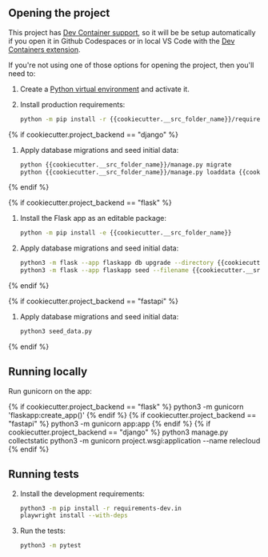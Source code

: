 ## Opening the project

This project has [Dev Container support](https://code.visualstudio.com/docs/devcontainers/containers), so it will be be setup automatically if you open it in Github Codespaces or in local VS Code with the [Dev Containers extension](https://marketplace.visualstudio.com/items?itemName=ms-vscode-remote.remote-containers).

If you're not using one of those options for opening the project, then you'll need to:

1. Create a [Python virtual environment](https://docs.python.org/3/tutorial/venv.html#creating-virtual-environments) and activate it.

1. Install production requirements:

    ```sh
    python -m pip install -r {{cookiecutter.__src_folder_name}}/requirements.txt
    ```

{% if cookiecutter.project_backend == "django" %}
1. Apply database migrations and seed initial data:

    ```sh
    python {{cookiecutter.__src_folder_name}}/manage.py migrate
    python {{cookiecutter.__src_folder_name}}/manage.py loaddata {{cookiecutter.__src_folder_name}}/seed_data.json
    ```
{% endif %}

{% if cookiecutter.project_backend == "flask" %}
1. Install the Flask app as an editable package:

    ```sh
    python -m pip install -e {{cookiecutter.__src_folder_name}}
    ```

1. Apply database migrations and seed initial data:

    ```sh
    python3 -m flask --app flaskapp db upgrade --directory {{cookiecutter.__src_folder_name}}/flaskapp/migrations
    python3 -m flask --app flaskapp seed --filename {{cookiecutter.__src_folder_name}}/seed_data.json
    ```
{% endif %}

{% if cookiecutter.project_backend == "fastapi" %}
1. Apply database migrations and seed initial data:
    
    ```sh
    python3 seed_data.py
    ```
{% endif %}

## Running locally

Run gunicorn on the app:

{% if cookiecutter.project_backend == "flask" %}
python3 -m gunicorn 'flaskapp:create_app()'
{% endif %}
{% if cookiecutter.project_backend == "fastapi" %}
python3 -m gunicorn app:app
{% endif %}
{% if cookiecutter.project_backend == "django" %}
python3 manage.py collectstatic
python3 -m gunicorn project.wsgi:application --name relecloud
{% endif %}

## Running tests

2. Install the development requirements:

    ```sh
    python3 -m pip install -r requirements-dev.in
    playwright install --with-deps
    ```

3. Run the tests:

    ```sh
    python3 -m pytest
    ```